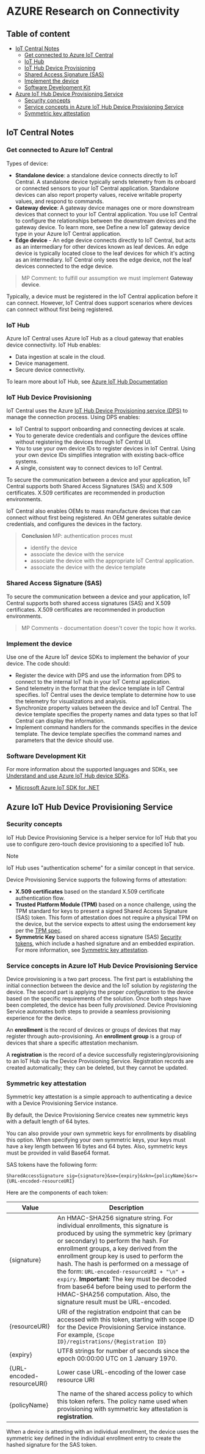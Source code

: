 # AZURE Research on Connectivity <!-- omit in toc -->

## Table of content <!-- omit in toc -->

- [IoT Central Notes](#iot-central-notes)
  - [Get connected to Azure IoT Central](#get-connected-to-azure-iot-central)
  - [IoT Hub](#iot-hub)
  - [IoT Hub Device Provisioning](#iot-hub-device-provisioning)
  - [Shared Access Signature (SAS)](#shared-access-signature-sas)
  - [Implement the device](#implement-the-device)
  - [Software Development Kit](#software-development-kit)
- [Azure IoT Hub Device Provisioning Service](#azure-iot-hub-device-provisioning-service)
  - [Security concepts](#security-concepts)
  - [Service concepts in Azure IoT Hub Device Provisioning Service](#service-concepts-in-azure-iot-hub-device-provisioning-service)
  - [Symmetric key attestation](#symmetric-key-attestation)

## IoT Central Notes

### Get connected to Azure IoT Central

Types of device:

- **Standalone device**: a standalone device connects directly to IoT Central. A standalone device typically sends telemetry from its onboard or connected sensors to your IoT Central application. Standalone devices can also report property values, receive writable property values, and respond to commands.
- **Gateway device**: A gateway device manages one or more downstream devices that connect to your IoT Central application. You use IoT Central to configure the relationships between the downstream devices and the gateway device. To learn more, see Define a new IoT gateway device type in your Azure IoT Central application.
- **Edge device** - An edge device connects directly to IoT Central, but acts as an intermediary for other devices known as leaf devices. An edge device is typically located close to the leaf devices for which it's acting as an intermediary. IoT Central only sees the edge device, not the leaf devices connected to the edge device.

> MP Comment: to fulfill our assumption we must implement **Gateway device**.

Typically, a device must be registered in the IoT Central application before it can connect. However, IoT Central does support scenarios where devices can connect without first being registered.

### IoT Hub

Azure IoT Central uses Azure IoT Hub as a cloud gateway that enables device connectivity. IoT Hub enables:

- Data ingestion at scale in the cloud.
- Device management.
- Secure device connectivity.

To learn more about IoT Hub, see [Azure IoT Hub Documentation](https://docs.microsoft.com/en-us/azure/iot-hub/)

### IoT Hub Device Provisioning

IoT Central uses the Azure [IoT Hub Device Provisioning service (DPS)](https://docs.microsoft.com/en-us/azure/iot-dps/about-iot-dps) to manage the connection process. Using DPS enables:

- IoT Central to support onboarding and connecting devices at scale.
- You to generate device credentials and configure the devices offline without registering the devices through IoT Central UI.
- You to use your own device IDs to register devices in IoT Central. Using your own device IDs simplifies integration with existing back-office systems.
- A single, consistent way to connect devices to IoT Central.

To secure the communication between a device and your application, IoT Central supports both Shared Access Signatures (SAS) and X.509 certificates. X.509 certificates are recommended in production environments.

IoT Central also enables OEMs to mass manufacture devices that can connect without first being registered. An OEM generates suitable device credentials, and configures the devices in the factory.

> **Conclusion** MP: authentication proces must
>
> - identify the device
> - associate the device with the service
> - associate the device with the appropriate IoT Central application.
> - associate the device with the device template
>

### Shared Access Signature (SAS)

To secure the communication between a device and your application, IoT Central supports both shared access signatures (SAS) and X.509 certificates. X.509 certificates are recommended in production environments.

> MP Comments - documentation doesn't cover the topic how it works.

### Implement the device

Use one of the Azure IoT device SDKs to implement the behavior of your device. The code should:

- Register the device with DPS and use the information from DPS to connect to the internal IoT hub in your IoT Central application.
- Send telemetry in the format that the device template in IoT Central specifies. IoT Central uses the device template to determine how to use the telemetry for visualizations and analysis.
- Synchronize property values between the device and IoT Central. The device template specifies the property names and data types so that IoT Central can display the information.
- Implement command handlers for the commands specifies in the device template. The device template specifies the command names and parameters that the device should use.

### Software Development Kit

For more information about the supported languages and SDKs, see [Understand and use Azure IoT Hub device SDKs](https://docs.microsoft.com/en-us/azure/iot-hub/iot-hub-devguide-sdks#azure-iot-hub-device-sdks).

- [Microsoft Azure IoT SDK for .NET](https://github.com/azure/azure-iot-sdk-csharp#microsoft-azure-iot-sdk-for-net)

## Azure IoT Hub Device Provisioning Service

### Security concepts

IoT Hub Device Provisioning Service is a helper service for IoT Hub that you use to configure zero-touch device provisioning to a specified IoT hub.

> [!NOTE]
> IoT Hub uses "authentication scheme" for a similar concept in that service.

Device Provisioning Service supports the following forms of attestation:

- **X.509 certificates** based on the standard X.509 certificate authentication flow.
- **Trusted Platform Module (TPM)** based on a nonce challenge, using the TPM standard for keys to present a signed Shared Access Signature (SAS) token. This form of attestation does not require a physical TPM on the device, but the service expects to attest using the endorsement key per the [TPM spec](https://trustedcomputinggroup.org/work-groups/trusted-platform-module/).
- **Symmetric Key**  based on shared access signature (SAS) [Security tokens](../iot-hub/iot-hub-devguide-security.md#security-tokens), which include a hashed signature and an embedded expiration. For more information, see [Symmetric key attestation](concepts-symmetric-key-attestation.md).

### Service concepts in Azure IoT Hub Device Provisioning Service

Device provisioning is a two part process. The first part is establishing the initial connection between the device and the IoT solution by *registering* the device. The second part is applying the proper *configuration* to the device based on the specific requirements of the solution. Once both steps have been completed, the device has been fully *provisioned*. Device Provisioning Service automates both steps to provide a seamless provisioning experience for the device.

An **enrollment** is the record of devices or groups of devices that may register through auto-provisioning.
An **enrollment group** is a group of devices that share a specific attestation mechanism.

A **registration** is the record of a device successfully registering/provisioning to an IoT Hub via the Device Provisioning Service. Registration records are created automatically; they can be deleted, but they cannot be updated.

### Symmetric key attestation

Symmetric key attestation is a simple approach to authenticating a device with a Device Provisioning Service instance.

By default, the Device Provisioning Service creates new symmetric keys with a default length of 64 bytes.

You can also provide your own symmetric keys for enrollments by disabling this option. When specifying your own symmetric keys, your keys must have a key length between 16 bytes and 64 bytes. Also, symmetric keys must be provided in valid Base64 format.

SAS tokens have the following form:

`SharedAccessSignature sig={signature}&se={expiry}&skn={policyName}&sr={URL-encoded-resourceURI}`

Here are the components of each token:

| Value | Description |
| --- | --- |
| {signature} |An HMAC-SHA256 signature string. For individual enrollments, this signature is produced by using the symmetric key (primary or secondary) to perform the hash. For enrollment groups, a key derived from the enrollment group key is used to perform the hash. The hash is performed on a message of the form: `URL-encoded-resourceURI + "\n" + expiry`. **Important**: The key must be decoded from base64 before being used to perform the HMAC-SHA256 computation. Also, the signature result must be URL-encoded. |
| {resourceURI} |URI of the registration endpoint that can be accessed with this token, starting with scope ID for the Device Provisioning Service instance. For example, `{Scope ID}/registrations/{Registration ID}` |
| {expiry} |UTF8 strings for number of seconds since the epoch 00:00:00 UTC on 1 January 1970. |
| {URL-encoded-resourceURI} |Lower case URL-encoding of the lower case resource URI |
| {policyName} |The name of the shared access policy to which this token refers. The policy name used when provisioning with symmetric key attestation is **registration**. |

When a device is attesting with an individual enrollment, the device uses the symmetric key defined in the individual enrollment entry to create the hashed signature for the SAS token.